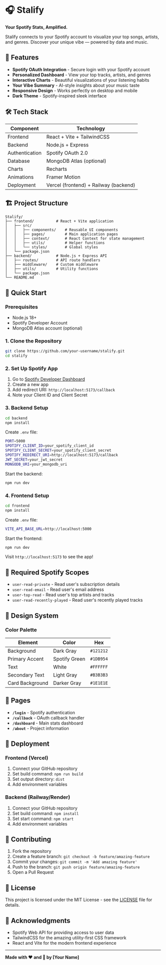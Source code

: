 # 🎧 Stalify

**Your Spotify Stats, Amplified.**

Stalify connects to your Spotify account to visualize your top songs, artists, and genres. Discover your unique vibe — powered by data and music.

## 🚀 Features

- **Spotify OAuth Integration** - Secure login with your Spotify account
- **Personalized Dashboard** - View your top tracks, artists, and genres
- **Interactive Charts** - Beautiful visualizations of your listening habits
- **Your Vibe Summary** - AI-style insights about your music taste
- **Responsive Design** - Works perfectly on desktop and mobile
- **Dark Theme** - Spotify-inspired sleek interface

## 🛠️ Tech Stack

| Component | Technology |
|-----------|------------|
| Frontend | React + Vite + TailwindCSS |
| Backend | Node.js + Express |
| Authentication | Spotify OAuth 2.0 |
| Database | MongoDB Atlas (optional) |
| Charts | Recharts |
| Animations | Framer Motion |
| Deployment | Vercel (frontend) + Railway (backend) |

## 🏗️ Project Structure

```
Stalify/
├── frontend/          # React + Vite application
│   ├── src/
│   │   ├── components/    # Reusable UI components
│   │   ├── pages/         # Main application pages
│   │   ├── context/       # React Context for state management
│   │   ├── utils/         # Helper functions
│   │   └── styles/        # Global styles
│   └── package.json
├── backend/           # Node.js + Express API
│   ├── routes/        # API route handlers
│   ├── middleware/    # Custom middleware
│   ├── utils/         # Utility functions
│   └── package.json
└── README.md
```

## 🚀 Quick Start

### Prerequisites

- Node.js 18+ 
- Spotify Developer Account
- MongoDB Atlas account (optional)

### 1. Clone the Repository

```bash
git clone https://github.com/your-username/stalify.git
cd stalify
```

### 2. Set Up Spotify App

1. Go to [Spotify Developer Dashboard](https://developer.spotify.com/dashboard)
2. Create a new app
3. Add redirect URI: `http://localhost:5173/callback`
4. Note your Client ID and Client Secret

### 3. Backend Setup

```bash
cd backend
npm install
```

Create `.env` file:
```bash
PORT=5000
SPOTIFY_CLIENT_ID=your_spotify_client_id
SPOTIFY_CLIENT_SECRET=your_spotify_client_secret
SPOTIFY_REDIRECT_URI=http://localhost:5173/callback
JWT_SECRET=your_jwt_secret
MONGODB_URI=your_mongodb_uri
```

Start the backend:
```bash
npm run dev
```

### 4. Frontend Setup

```bash
cd frontend
npm install
```

Create `.env` file:
```bash
VITE_API_BASE_URL=http://localhost:5000
```

Start the frontend:
```bash
npm run dev
```

Visit `http://localhost:5173` to see the app!

## 🔐 Required Spotify Scopes

- `user-read-private` - Read user's subscription details
- `user-read-email` - Read user's email address
- `user-top-read` - Read user's top artists and tracks
- `user-read-recently-played` - Read user's recently played tracks

## 🎨 Design System

### Color Palette

| Element | Color | Hex |
|---------|-------|-----|
| Background | Dark Gray | `#121212` |
| Primary Accent | Spotify Green | `#1DB954` |
| Text | White | `#FFFFFF` |
| Secondary Text | Light Gray | `#B3B3B3` |
| Card Background | Darker Gray | `#1E1E1E` |

## 📱 Pages

- **`/login`** - Spotify authentication
- **`/callback`** - OAuth callback handler
- **`/dashboard`** - Main stats dashboard
- **`/about`** - Project information

## 🚀 Deployment

### Frontend (Vercel)
1. Connect your GitHub repository
2. Set build command: `npm run build`
3. Set output directory: `dist`
4. Add environment variables

### Backend (Railway/Render)
1. Connect your GitHub repository
2. Set build command: `npm install`
3. Set start command: `npm start`
4. Add environment variables

## 🤝 Contributing

1. Fork the repository
2. Create a feature branch: `git checkout -b feature/amazing-feature`
3. Commit your changes: `git commit -m 'Add amazing feature'`
4. Push to the branch: `git push origin feature/amazing-feature`
5. Open a Pull Request

## 📄 License

This project is licensed under the MIT License - see the [LICENSE](LICENSE) file for details.

## 🙏 Acknowledgments

- Spotify Web API for providing access to user data
- TailwindCSS for the amazing utility-first CSS framework
- React and Vite for the modern frontend experience

---

**Made with ❤️ and 🎵 by [Your Name]**
